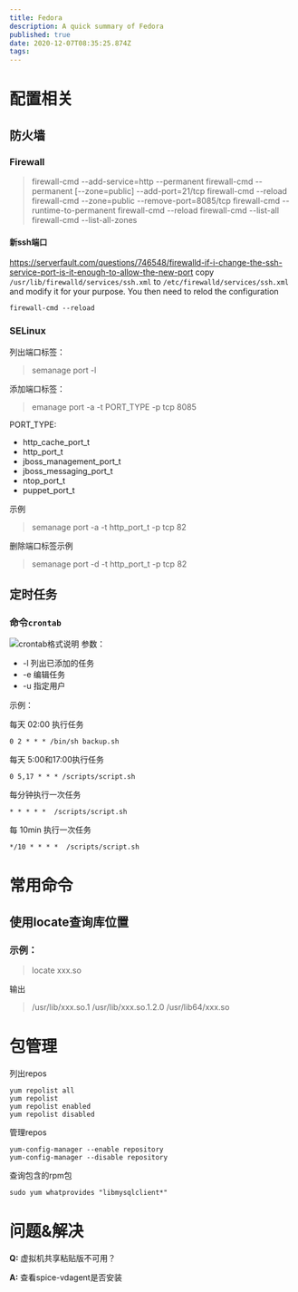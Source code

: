 ```yaml
---
title: Fedora
description: A quick summary of Fedora
published: true
date: 2020-12-07T08:35:25.874Z
tags: 
---
```


配置相关
===
防火墙
---
### Firewall
>firewall-cmd --add-service=http --permanent
firewall-cmd --permanent [--zone=public] --add-port=21/tcp
firewall-cmd --reload
firewall-cmd --zone=public --remove-port=8085/tcp
firewall-cmd --runtime-to-permanent
firewall-cmd --reload
firewall-cmd --list-all
firewall-cmd --list-all-zones

#### 新ssh端口
https://serverfault.com/questions/746548/firewalld-if-i-change-the-ssh-service-port-is-it-enough-to-allow-the-new-port
copy ```/usr/lib/firewalld/services/ssh.xml``` to ```/etc/firewalld/services/ssh.xml```
and modify it for your purpose.
You then need to relod the configuration
```
firewall-cmd --reload
```
### SELinux
列出端口标签：
> semanage port -l

添加端口标签：
> emanage port -a -t PORT_TYPE -p tcp 8085

PORT_TYPE: 

 - http_cache_port_t
 - http_port_t
 - jboss_management_port_t
 - jboss_messaging_port_t
 - ntop_port_t
 - puppet_port_t

示例
> semanage port -a -t http_port_t -p tcp 82

删除端口标签示例
> semanage port -d -t http_port_t -p tcp 82

定时任务
---
### 命令`crontab`
![crontab格式说明](http://img.blog.csdn.net/20160804170302727)
参数：

 - -l 列出已添加的任务
 - -e 编辑任务
 - -u 指定用户

示例：

每天 02:00 执行任务
```
0 2 * * * /bin/sh backup.sh
```

每天 5:00和17:00执行任务
```
0 5,17 * * * /scripts/script.sh
```

每分钟执行一次任务
```
* * * * *  /scripts/script.sh
```

每 10min 执行一次任务
```
*/10 * * * *  /scripts/script.sh
```

常用命令
===
使用locate查询库位置
---
### 示例：
>locate xxx.so

输出

>/usr/lib/xxx.so.1
/usr/lib/xxx.so.1.2.0
/usr/lib64/xxx.so



包管理
===
列出repos
```
yum repolist all
yum repolist
yum repolist enabled
yum repolist disabled
```
管理repos
```
yum-config-manager --enable repository
yum-config-manager --disable repository
```
查询包含的rpm包
```
sudo yum whatprovides "libmysqlclient*"
```

问题&解决
===
**Q:** 虚拟机共享粘贴版不可用？

**A:** 查看spice-vdagent是否安装